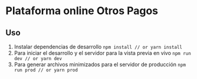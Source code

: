 # Plataforma online Otros Pagos

## Uso

1. Instalar dependencias de desarrollo
   `npm install // or yarn install`
2. Para iniciar el desarrollo y el servidor para la vista previa en vivo
   `npm run dev // or yarn dev`
3. Para generar archivos minimizados para el servidor de producción
   `npm run prod // or yarn prod`
